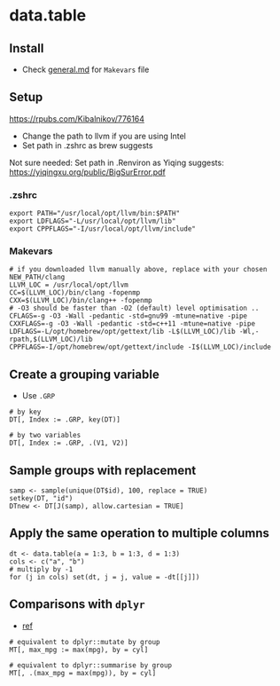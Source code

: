 # data.table

## Install
* Check [general.md](general.md) for `Makevars` file

## Setup

https://rpubs.com/Kibalnikov/776164

* Change the path to llvm if you are using Intel
* Set path in .zshrc as brew suggests

Not sure needed: Set path in .Renviron as Yiqing suggests: https://yiqingxu.org/public/BigSurError.pdf

### .zshrc

```
export PATH="/usr/local/opt/llvm/bin:$PATH"
export LDFLAGS="-L/usr/local/opt/llvm/lib"
export CPPFLAGS="-I/usr/local/opt/llvm/include"
```

### Makevars

```
# if you downloaded llvm manually above, replace with your chosen NEW_PATH/clang
LLVM_LOC = /usr/local/opt/llvm
CC=$(LLVM_LOC)/bin/clang -fopenmp
CXX=$(LLVM_LOC)/bin/clang++ -fopenmp
# -O3 should be faster than -O2 (default) level optimisation ..
CFLAGS=-g -O3 -Wall -pedantic -std=gnu99 -mtune=native -pipe
CXXFLAGS=-g -O3 -Wall -pedantic -std=c++11 -mtune=native -pipe
LDFLAGS=-L/opt/homebrew/opt/gettext/lib -L$(LLVM_LOC)/lib -Wl,-rpath,$(LLVM_LOC)/lib
CPPFLAGS=-I/opt/homebrew/opt/gettext/include -I$(LLVM_LOC)/include
```

## Create a grouping variable
* Use `.GRP`

```
# by key
DT[, Index := .GRP, key(DT)]

# by two variables
DT[, Index := .GRP, .(V1, V2)]
```

## Sample groups with replacement

```
samp <- sample(unique(DT$id), 100, replace = TRUE)
setkey(DT, "id")
DTnew <- DT[J(samp), allow.cartesian = TRUE]

```

## Apply the same operation to multiple columns

```
dt <- data.table(a = 1:3, b = 1:3, d = 1:3)
cols <- c("a", "b")
# multiply by -1
for (j in cols) set(dt, j = j, value = -dt[[j]])
```

## Comparisons with `dplyr`

* [ref](https://stackoverflow.com/questions/38236499/what-is-the-equivalent-of-dplyr-mutate-and-summarise-in-data-table)

```
# equivalent to dplyr::mutate by group
MT[, max_mpg := max(mpg), by = cyl]

# equivalent to dplyr::summarise by group
MT[, .(max_mpg = max(mpg)), by = cyl]
```